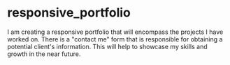 # responsive_portfolio

I am creating a responsive portfolio that will encompass the projects I have worked on. There is a "contact me" form that is responsible for obtaining a potential client's information. This will help to showcase my skills and growth in the near future.